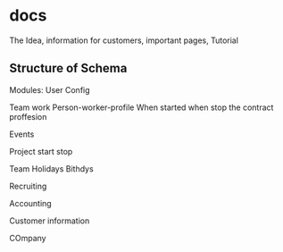 # docs
The Idea, information for customers, important pages, Tutorial

## Structure of Schema

Modules:
  User Config
 
Team work
  Person-worker-profile
    When started 
    when stop the contract
    proffesion
    
    
 
 Events
 
 Project
  start
  stop
 
 Team
  Holidays
  Bithdys
  
  
 
 
 
 Recruiting
 
 Accounting
 
 
 Customer information
 
 COmpany
  
